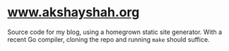 # www.akshayshah.org

Source code for my blog, using a homegrown static site generator. With a recent
Go compiler, cloning the repo and running `make` should suffice.
